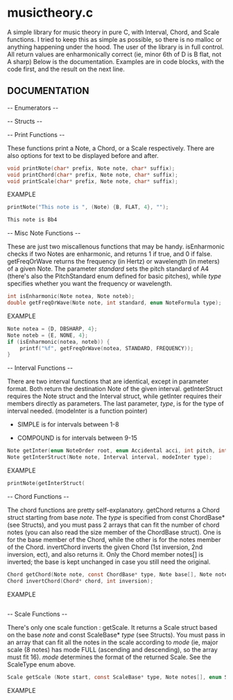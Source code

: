 # musictheory.c
A simple library for music theory in pure C, with Interval, Chord, and Scale functions. I tried to keep this as simple as possible, so there is no malloc or anything happening under the hood. The user of the library is in full control. All return values are enharmonically correct (ie, minor 6th of D is B flat, not A sharp) Below is the documentation. Examples are in code blocks, with the code first, and the result on the next line.

## DOCUMENTATION

-- Enumerators --

-- Structs --

-- Print Functions --

These functions print a Note, a Chord, or a Scale respectively. There are also options for text to be displayed before and after.

```C
void printNote(char* prefix, Note note, char* suffix);
void printChord(char* prefix, Note note, char* suffix);
void printScale(char* prefix, Note note, char* suffix);
```
EXAMPLE
```C
printNote("This note is ", (Note) {B, FLAT, 4}, "");

This note is Bb4
```

-- Misc Note Functions --

These are just two miscallenous functions that may be handy. isEnharmonic checks if two Notes are enharmonic, and returns 1 if true, and 0 if false.
getFreqOrWave returns the frequency (in Hertz) or wavelength (in meters) of a given Note. The parameter *standard* sets the pitch standard of A4 (there's also the PitchStandard enum defined for basic pitches), while *type*
specifies whether you want the frequency or wavelength.

```C
int isEnharmonic(Note notea, Note noteb);
double getFreqOrWave(Note note, int standard, enum NoteFormula type);
```
EXAMPLE
```C
Note notea = {D, DBSHARP, 4};
Note noteb = {E, NONE, 4};
if (isEnharmonic(notea, noteb)) {
    printf("%f", getFreqOrWave(notea, STANDARD, FREQUENCY));
}

```

-- Interval Functions --

There are two interval functions that are identical, except in parameter format. Both return the destination Note of the given interval. getInterStruct requires the Note
struct and the Interval struct, while getInter requires their members directly as parameters. The last parameter, *type*, is for the type of interval needed. (modeInter is a function pointer)

* SIMPLE is for intervals between 1-8

* COMPOUND is for intervals between 9-15

```C
Note getInter(enum NoteOrder root, enum Accidental acci, int pitch, int inter, enum Quality quality, modeInter type);
Note getInterStruct(Note note, Interval interval, modeInter type);
```
EXAMPLE
```C
printNote(getInterStruct(
```

-- Chord Functions --

The chord functions are pretty self-explanatory. getChord returns a Chord struct starting from base *note*. The *type* is specified from const ChordBase* (see Structs), and you must
pass 2 arrays that can fit the number of chord notes (you can also read the size member of the ChordBase struct). One is for the base member of the Chord, while the other is for the notes member of the Chord. invertChord inverts the given Chord (1st inversion, 2nd inversion, ect), and also returns it. Only the Chord member notes[] is inverted;
the base is kept unchanged in case you still need the original.

```C
Chord getChord(Note note, const ChordBase* type, Note base[], Note notes[]);
Chord invertChord(Chord* chord, int inversion);
```
EXAMPLE
```C
```

-- Scale Functions --

There's only one scale function : getScale. It returns a Scale struct based on the base *note* and const ScaleBase* *type* (see Structs). You must pass in an array that can fit all the notes
in the scale according to *mode* (ie, major scale (8 notes) has mode FULL (ascending and descending), so the array must fit 16). *mode* determines the format of the returned Scale. See the ScaleType enum above.

```C
Scale getScale (Note start, const ScaleBase* type, Note notes[], enum ScaleType mode);
```
EXAMPLE
```C
```
